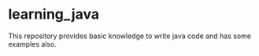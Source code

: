 # learning_java

This repository provides basic knowledge to write java code and has some examples also.

